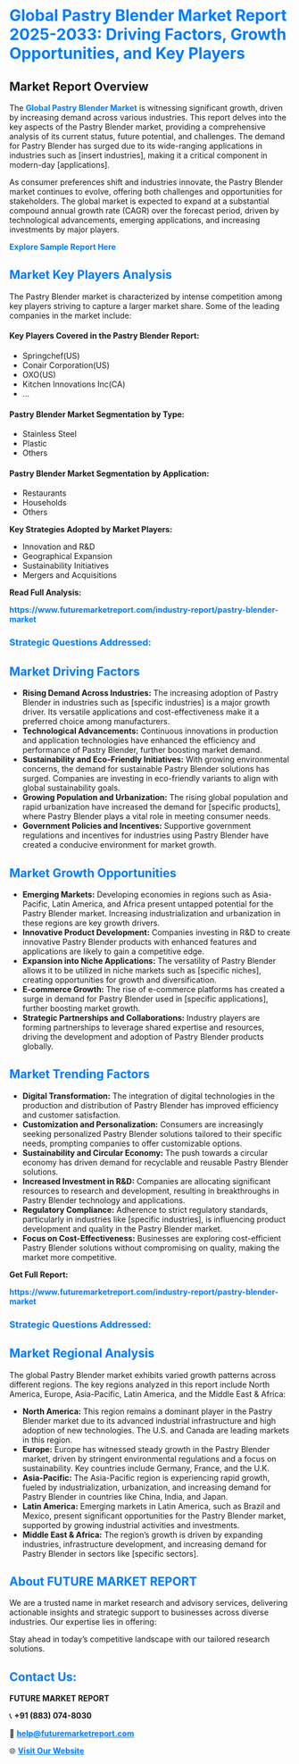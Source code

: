 <h1 style="color: #007BFF;">Global Pastry Blender Market Report 2025-2033: Driving Factors, Growth Opportunities, and Key Players</h1>

<section id="overview">
<h2>Market Report Overview</h2>
<p>The <a href="https://www.futuremarketreport.com/industry-report/pastry-blender-market" style="color: #007BFF; text-decoration: none;"><strong>Global Pastry Blender Market</strong></a> is witnessing significant growth, driven by increasing demand across various industries. This report delves into the key aspects of the Pastry Blender market, providing a comprehensive analysis of its current status, future potential, and challenges. The demand for Pastry Blender has surged due to its wide-ranging applications in industries such as [insert industries], making it a critical component in modern-day [applications].</p>
<p>As consumer preferences shift and industries innovate, the Pastry Blender market continues to evolve, offering both challenges and opportunities for stakeholders. The global market is expected to expand at a substantial compound annual growth rate (CAGR) over the forecast period, driven by technological advancements, emerging applications, and increasing investments by major players.</p>
</section>

<section id="overview">
<p><a href="https://www.futuremarketreport.com/request-sample/reportId=105539" style="color: #007BFF; text-decoration: none;"><strong>Explore Sample Report Here</strong></a></p>
</section>

<section id="key-players">
<h2 style="color: #007BFF;">Market Key Players Analysis</h2>
<p>The Pastry Blender market is characterized by intense competition among key players striving to capture a larger market share. Some of the leading companies in the market include:</p>
<h4>Key Players Covered in the Pastry Blender Report:</h4>
<ul><li>Springchef(US)</li><li>Conair Corporation(US)</li><li>OXO(US)</li><li>Kitchen Innovations Inc(CA)</li><li>...</li></ul>
<h4>Pastry Blender Market Segmentation by Type:</h4>
<ul><li>Stainless Steel</li><li>Plastic</li><li>Others</li></ul>

<h4>Pastry Blender Market Segmentation by Application:</h4>
<ul><li>Restaurants</li><li>Households</li><li>Others</li></ul>
<p><strong>Key Strategies Adopted by Market Players:</strong></p>
<ul>
<li>Innovation and R&D</li>
<li>Geographical Expansion</li>
<li>Sustainability Initiatives</li>
<li>Mergers and Acquisitions</li>
</ul>
</section>

<section>
<p><strong>Read Full Analysis: </strong></p><a href="https://www.futuremarketreport.com/industry-report/pastry-blender-market" style="color: #007BFF; text-decoration: none;"><strong>https://www.futuremarketreport.com/industry-report/pastry-blender-market</strong></a>
<h3 style="color: #007BFF;">Strategic Questions Addressed:</h3>
</section>

<section id="driving-factors">
<h2 style="color: #007BFF;">Market Driving Factors</h2>
<ul>
<li><strong>Rising Demand Across Industries:</strong> The increasing adoption of Pastry Blender in industries such as [specific industries] is a major growth driver. Its versatile applications and cost-effectiveness make it a preferred choice among manufacturers.</li>
<li><strong>Technological Advancements:</strong> Continuous innovations in production and application technologies have enhanced the efficiency and performance of Pastry Blender, further boosting market demand.</li>
<li><strong>Sustainability and Eco-Friendly Initiatives:</strong> With growing environmental concerns, the demand for sustainable Pastry Blender solutions has surged. Companies are investing in eco-friendly variants to align with global sustainability goals.</li>
<li><strong>Growing Population and Urbanization:</strong> The rising global population and rapid urbanization have increased the demand for [specific products], where Pastry Blender plays a vital role in meeting consumer needs.</li>
<li><strong>Government Policies and Incentives:</strong> Supportive government regulations and incentives for industries using Pastry Blender have created a conducive environment for market growth.</li>
</ul>
</section>

<section id="growth-opportunities">
<h2 style="color: #007BFF;">Market Growth Opportunities</h2>
<ul>
<li><strong>Emerging Markets:</strong> Developing economies in regions such as Asia-Pacific, Latin America, and Africa present untapped potential for the Pastry Blender market. Increasing industrialization and urbanization in these regions are key growth drivers.</li>
<li><strong>Innovative Product Development:</strong> Companies investing in R&D to create innovative Pastry Blender products with enhanced features and applications are likely to gain a competitive edge.</li>
<li><strong>Expansion into Niche Applications:</strong> The versatility of Pastry Blender allows it to be utilized in niche markets such as [specific niches], creating opportunities for growth and diversification.</li>
<li><strong>E-commerce Growth:</strong> The rise of e-commerce platforms has created a surge in demand for Pastry Blender used in [specific applications], further boosting market growth.</li>
<li><strong>Strategic Partnerships and Collaborations:</strong> Industry players are forming partnerships to leverage shared expertise and resources, driving the development and adoption of Pastry Blender products globally.</li>
</ul>
</section>

<section id="trending-factors">
<h2 style="color: #007BFF;">Market Trending Factors</h2>
<ul>
<li><strong>Digital Transformation:</strong> The integration of digital technologies in the production and distribution of Pastry Blender has improved efficiency and customer satisfaction.</li>
<li><strong>Customization and Personalization:</strong> Consumers are increasingly seeking personalized Pastry Blender solutions tailored to their specific needs, prompting companies to offer customizable options.</li>
<li><strong>Sustainability and Circular Economy:</strong> The push towards a circular economy has driven demand for recyclable and reusable Pastry Blender solutions.</li>
<li><strong>Increased Investment in R&D:</strong> Companies are allocating significant resources to research and development, resulting in breakthroughs in Pastry Blender technology and applications.</li>
<li><strong>Regulatory Compliance:</strong> Adherence to strict regulatory standards, particularly in industries like [specific industries], is influencing product development and quality in the Pastry Blender market.</li>
<li><strong>Focus on Cost-Effectiveness:</strong> Businesses are exploring cost-efficient Pastry Blender solutions without compromising on quality, making the market more competitive.</li>
</ul>
</section>

<section>
<p><strong>Get Full Report: </strong></p><a href="https://www.futuremarketreport.com/industry-report/pastry-blender-market" style="color: #007BFF; text-decoration: none;"><strong>https://www.futuremarketreport.com/industry-report/pastry-blender-market</strong></a>
<h3 style="color: #007BFF;">Strategic Questions Addressed:</h3>
</section>


<section id="regional-analysis">
<h2 style="color: #007BFF;">Market Regional Analysis</h2>
<p>The global Pastry Blender market exhibits varied growth patterns across different regions. The key regions analyzed in this report include North America, Europe, Asia-Pacific, Latin America, and the Middle East & Africa:</p>
<ul>
<li><strong>North America:</strong> This region remains a dominant player in the Pastry Blender market due to its advanced industrial infrastructure and high adoption of new technologies. The U.S. and Canada are leading markets in this region.</li>
<li><strong>Europe:</strong> Europe has witnessed steady growth in the Pastry Blender market, driven by stringent environmental regulations and a focus on sustainability. Key countries include Germany, France, and the U.K.</li>
<li><strong>Asia-Pacific:</strong> The Asia-Pacific region is experiencing rapid growth, fueled by industrialization, urbanization, and increasing demand for Pastry Blender in countries like China, India, and Japan.</li>
<li><strong>Latin America:</strong> Emerging markets in Latin America, such as Brazil and Mexico, present significant opportunities for the Pastry Blender market, supported by growing industrial activities and investments.</li>
<li><strong>Middle East & Africa:</strong> The region’s growth is driven by expanding industries, infrastructure development, and increasing demand for Pastry Blender in sectors like [specific sectors].</li>
</ul>
</section>

<footer>
<h2 style="color: #007BFF;">About FUTURE MARKET REPORT</h2>
<p>We are a trusted name in market research and advisory services, delivering actionable insights and strategic support to businesses across diverse industries. Our expertise lies in offering:</p>

<p>Stay ahead in today’s competitive landscape with our tailored research solutions.</p>

<h2 style="color: #007BFF;">Contact Us:</h2>
<p><strong>FUTURE MARKET REPORT</strong></p>
<p>📞 <strong>+91 (883) 074-8030</strong></p>
<p>📧 <strong><a href="mailto:help@futuremarketreport.com" style="color: #007BFF;">help@futuremarketreport.com</a></strong></p>
<p>🌐 <strong><a href="https://www.futuremarketreport.com/" style="color: #007BFF;">Visit Our Website</a></strong></p>
</footer>